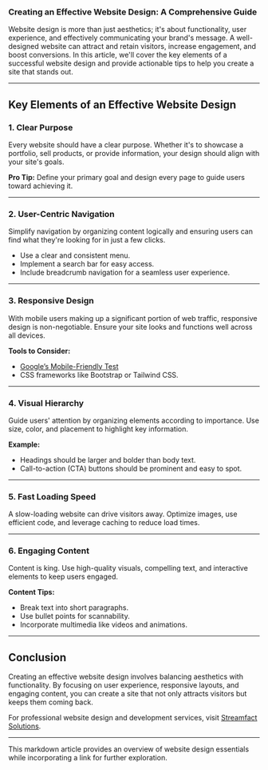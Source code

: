 

### Creating an Effective Website Design: A Comprehensive Guide

Website design is more than just aesthetics; it's about functionality, user experience, and effectively communicating your brand's message. A well-designed website can attract and retain visitors, increase engagement, and boost conversions. In this article, we'll cover the key elements of a successful website design and provide actionable tips to help you create a site that stands out.

---

## Key Elements of an Effective Website Design

### 1. **Clear Purpose**
Every website should have a clear purpose. Whether it's to showcase a portfolio, sell products, or provide information, your design should align with your site's goals.

**Pro Tip:** Define your primary goal and design every page to guide users toward achieving it.

---

### 2. **User-Centric Navigation**
Simplify navigation by organizing content logically and ensuring users can find what they're looking for in just a few clicks. 

- Use a clear and consistent menu.
- Implement a search bar for easy access.
- Include breadcrumb navigation for a seamless user experience.

---

### 3. **Responsive Design**
With mobile users making up a significant portion of web traffic, responsive design is non-negotiable. Ensure your site looks and functions well across all devices.

**Tools to Consider:** 
- [Google’s Mobile-Friendly Test](https://search.google.com/test/mobile-friendly)
- CSS frameworks like Bootstrap or Tailwind CSS.

---

### 4. **Visual Hierarchy**
Guide users' attention by organizing elements according to importance. Use size, color, and placement to highlight key information.

**Example:**
- Headings should be larger and bolder than body text.
- Call-to-action (CTA) buttons should be prominent and easy to spot.

---

### 5. **Fast Loading Speed**
A slow-loading website can drive visitors away. Optimize images, use efficient code, and leverage caching to reduce load times.

---

### 6. **Engaging Content**
Content is king. Use high-quality visuals, compelling text, and interactive elements to keep users engaged.

**Content Tips:**
- Break text into short paragraphs.
- Use bullet points for scannability.
- Incorporate multimedia like videos and animations.

---

## Conclusion

Creating an effective website design involves balancing aesthetics with functionality. By focusing on user experience, responsive layouts, and engaging content, you can create a site that not only attracts visitors but keeps them coming back.

For professional website design and development services, visit [Streamfact Solutions](https://streamfact.com). 

---

This markdown article provides an overview of website design essentials while incorporating a link for further exploration.
